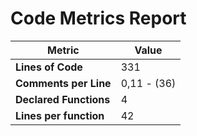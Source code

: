 # Code Metrics Report

| Metric                          | Value       |
|---------------------------------|-------------|
| **Lines of Code**               | 331         |
| **Comments per Line**           | 0,11 - (36) |
| **Declared Functions**          | 4           |
| **Lines per function**          | 42          |


